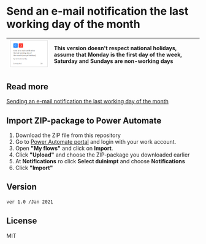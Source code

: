 # Send an e-mail notification the last working day of the month


| ![Send an e-mail notification the last working day of the month](https://github.com/Michal-Ziemba/Power-Automate/blob/main/Send%20an%20e-mail%20notification%20the%20last%20working%20day%20of%20the%20month/Send%20an%20e-mail%20notification%20the%20last%20working%20day%20of%20the%20month.png) | This version doesn't respect national holidays, assume that Monday is the first day of the week, Saturday and Sundays are non-working days |
| ------ |:------ |
## Read more
[Sending an e-mail notification the last working day of the month](https://powerusers.microsoft.com/t5/Community-Blog-Staging-Private/Sending-reminder-email-on-the-last-working-day-of-the-month/ba-p/711975)
## Import ZIP-package to Power Automate
1. Download the ZIP file from this repository
2. Go to [Power Automate portal](https://flow.microsoft.com) and login with your work account.
3. Open **"My flows"** and click on **Import**.
4. Click **"Upload"** and choose the ZIP-package you downloaded earlier 
5. At **Notifications** ro click **Select duinimpt** and choose **Notifications**
6. Click **"Import"**

Version
----

```sh
ver 1.0 /Jan 2021
```
License
----

MIT
